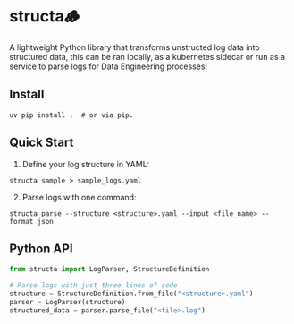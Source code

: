 # structa🪵
A lightweight Python library that transforms 
unstructed log data into structured data,
this can be ran locally, as a kubernetes sidecar 
or run as a service to parse logs for Data Engineering
processes! 

## Install

```shell
uv pip install .  # or via pip.
```

## Quick Start

1. Define your log structure in YAML:

```shell
structa sample > sample_logs.yaml
```

2. Parse logs with one command:

```shell
structa parse --structure <structure>.yaml --input <file_name> --format json
```

## Python API

```python
from structa import LogParser, StructureDefinition

# Parse logs with just three lines of code
structure = StructureDefinition.from_file("<structure>.yaml")
parser = LogParser(structure)
structured_data = parser.parse_file("<file>.log")
```